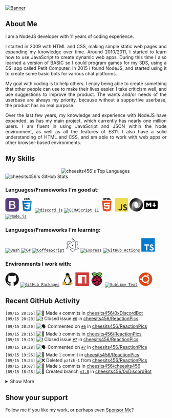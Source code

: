 [![Banner][banner-img]][banner-link]

## About Me

<p align="justify">I am a NodeJS developer with 11 years of coding experience.</p>

<p align="justify">I started in 2009 with HTML and CSS, making simple static web pages and expanding my knowledge over time. Around 2010/2011, I started to learn how to use JavaScript to create dynamic web apps. During this time I also learned a version of BASIC so I could program games for my 3DS, using a DSi app called Petit Computer. In 2015 I found NodeJS, and started using it to create some basic bots for various chat platforms.</p>

<p align="justify">My goal with coding is to help others. I enjoy being able to create something that other people can use to make their lives easier. I take criticism well, and use suggestions to improve the product. The wants and/or needs of the userbase are always my priority, because without a supportive userbase, the product has no real purpose.</p>

<p align="justify">Over the last few years, my knowledge and experience with NodeJS have expanded, as has my main project, which currently has nearly one million users. I am fluent in using JavaScript and JSON within the Node environment, as well as all the features of ES11. I also have a solid understanding of HTML and CSS, and am able to work with web apps or other browser-based environments.</p>

## My Skills

<img src="https://cheesits456-readme-stats.vercel.app/api/top-langs?username=cheesits456&layout=compact&card_width=275" alt="cheesits456's Top Languages" align="right" width="330">

![cheesits456's GitHub Stats][github-stats-img]

### Languages/Frameworks I'm good at:

<code><a href="https://getbootstrap.com"><img alt="Bootstrap" title="Bootstrap" src="https://raw.githubusercontent.com/github/explore/80688e429a7d4ef2fca1e82350fe8e3517d3494d/topics/bootstrap/bootstrap.png" height="42"></a></code>
<code><a href="https://www.w3.org/Style/CSS/Overview.en.html"><img alt="CSS 3" title="CSS 3" src="https://raw.githubusercontent.com/github/explore/80688e429a7d4ef2fca1e82350fe8e3517d3494d/topics/css/css.png" height="42"></a></code>
<code><a href="https://discord.js.org"><img alt="discord.js" title="discord.js" src="https://avatars0.githubusercontent.com/u/26492485" height="42"></a></code>
<code><a href="https://en.wikipedia.org/wiki/ECMAScript"><img alt="ECMAScript 11" title="ECMAScript 11" src="https://github.com/cheesits456/cheesits456/raw/master/icons/ecmascript.png" height="42"></a></code>
<code><a href="https://en.wikipedia.org/wiki/HTML"><img alt="HTML 5" title="HTML 5" src="https://raw.githubusercontent.com/github/explore/80688e429a7d4ef2fca1e82350fe8e3517d3494d/topics/html/html.png" height="42"></a></code>
<code><a href="https://developer.mozilla.org/en-US/docs/Web/JavaScript"><img alt="JavaScript" title="JavaScript" src="https://raw.githubusercontent.com/github/explore/80688e429a7d4ef2fca1e82350fe8e3517d3494d/topics/javascript/javascript.png" height="42"></a></code>
<code><a href="http://www.json.org"><img alt="JSON" title="JSON" src="https://raw.githubusercontent.com/github/explore/80688e429a7d4ef2fca1e82350fe8e3517d3494d/topics/json/json.png" height="42"></a></code>
<code><a href="https://daringfireball.net/projects/markdown"><img alt="Markdown" title="Markdown" src="https://raw.githubusercontent.com/github/explore/80688e429a7d4ef2fca1e82350fe8e3517d3494d/topics/markdown/markdown.png" height="42"></a></code>
<code><a href="https://nodejs.org/en/"><img alt="Node.js" title="Node.js" src="https://github.com/cheesits456/cheesits456/raw/master/icons/node.png" height="42"></a></code>

### Languages/Frameworks I'm learning:

<code><a href="https://www.gnu.org/software/bash"><img alt="Bash" title="Bash" src="https://github.com/cheesits456/cheesits456/raw/master/icons/bash.png" height="42"></a></code>
<code><a href="https://docs.microsoft.com/dotnet/csharp/"><img alt="C#" title="C#" src="https://github.com/cheesits456/cheesits456/raw/master/icons/csharp.png" height="42"></a></code>
<code><a href="http://coffeescript.org/"><img alt="CoffeeScript" title="CoffeeScript" src="https://github.com/cheesits456/cheesits456/raw/master/icons/coffeescript.png" height="42"></a></code>
<code><a href="https://www.electronjs.org/"><img alt="Electron" title="Electron" src="https://raw.githubusercontent.com/github/explore/80688e429a7d4ef2fca1e82350fe8e3517d3494d/topics/electron/electron.png" height="42"></a></code>
<code><a href="https://expressjs.com"><img alt="Express" title="Express" src="https://github.com/cheesits456/cheesits456/raw/master/icons/express.png" height="42"></a></code>
<code><a href="https://github.com/features/actions"><img alt="GitHub Actions" title="GitHub Actions" src="https://avatars0.githubusercontent.com/u/44036562" height="42"></a></code>
<code><a href="https://www.typescriptlang.org"><img alt="TypeScript" title="TypeScript" src="https://raw.githubusercontent.com/github/explore/80688e429a7d4ef2fca1e82350fe8e3517d3494d/topics/typescript/typescript.png" height="42"></a></code>

### Environments I work with:

<code><a href="https://github.com/"><img alt="GitHub" title="GitHub" src="https://raw.githubusercontent.com/github/explore/78df643247d429f6cc873026c0622819ad797942/topics/github/github.png" height="42"></a></code>
<code><a href="https://github.com/features/packages"><img alt="GitHub Packages" title="GitHub Packages" src="https://github.com/cheesits456/cheesits456/raw/master/icons/packages.png" height="42"></a></code>
<code><a href="https://github.com/torvalds/linux"><img alt="Linux" title="Linux" src="https://raw.githubusercontent.com/github/explore/80688e429a7d4ef2fca1e82350fe8e3517d3494d/topics/linux/linux.png" height="42"></a></code>
<code><a href="https://www.npmjs.com"><img alt="NPM" title="NPM" src="https://raw.githubusercontent.com/github/explore/80688e429a7d4ef2fca1e82350fe8e3517d3494d/topics/npm/npm.png" height="42"></a></code>
<code><a href="https://www.raspberrypi.org"><img alt="Raspberry Pi" title="Raspberry Pi" src="https://raw.githubusercontent.com/github/explore/80688e429a7d4ef2fca1e82350fe8e3517d3494d/topics/raspberry-pi/raspberry-pi.png" height="42"></a></code>
<code><a href="https://www.sublimetext.com/"><img alt="Sublime Text" title="Sublime Text" src="https://avatars1.githubusercontent.com/u/684879?s=200&v=4" height="42"></a></code>
<code><a href="https://www.ubuntu.com"><img alt="Ubuntu" title="Ubuntu" src="https://raw.githubusercontent.com/github/explore/80688e429a7d4ef2fca1e82350fe8e3517d3494d/topics/ubuntu/ubuntu.png" height="42"></a></code>

## Recent GitHub Activity

<!--START_SECTION:activity-->
`[09/15 20:36]` <img alt="📝" src="https://github.com/cheesits456/github-activity-readme/raw/master/icons/commit.png" align="top" height="18"> Made `4` commits in [cheesits456/0xDiscordBot](https://github.com/cheesits456/0xDiscordBot)  
`[09/15 20:20]` <img alt="❗️" src="https://github.com/cheesits456/github-activity-readme/raw/master/icons/issue.png" align="top" height="18"> Closed issue [`#6`](https://github.com//cheesits456/ReactionPics/issues/6 'add "maybe"') in [cheesits456/ReactionPics](https://github.com/cheesits456/ReactionPics)  
`[09/15 20:20]` <img alt="🗣" src="https://github.com/cheesits456/github-activity-readme/raw/master/icons/comment.png" align="top" height="18"> Commented on [`#6`](https://github.com//cheesits456/ReactionPics/issues/6 'add "maybe"') in [cheesits456/ReactionPics](https://github.com/cheesits456/ReactionPics)  
`[09/15 20:15]` <img alt="📝" src="https://github.com/cheesits456/github-activity-readme/raw/master/icons/commit.png" align="top" height="18"> Made `3` commits in [cheesits456/ReactionPics](https://github.com/cheesits456/ReactionPics)  
`[09/15 19:29]` <img alt="❗️" src="https://github.com/cheesits456/github-activity-readme/raw/master/icons/issue.png" align="top" height="18"> Closed issue [`#7`](https://github.com//cheesits456/ReactionPics/issues/7 'add "ohyeah"') in [cheesits456/ReactionPics](https://github.com/cheesits456/ReactionPics)  
`[09/15 19:28]` <img alt="🗣" src="https://github.com/cheesits456/github-activity-readme/raw/master/icons/comment.png" align="top" height="18"> Commented on [`#7`](https://github.com//cheesits456/ReactionPics/issues/7 'add "ohyeah"') in [cheesits456/ReactionPics](https://github.com/cheesits456/ReactionPics)  
`[09/15 19:26]` <img alt="📝" src="https://github.com/cheesits456/github-activity-readme/raw/master/icons/commit.png" align="top" height="18"> Made `1` commit in [cheesits456/ReactionPics](https://github.com/cheesits456/ReactionPics)  
`[09/15 19:24]` <img alt="❌" src="https://github.com/cheesits456/github-activity-readme/raw/master/icons/delete.png" align="top" height="18"> Deleted `patch-1` from [cheesits456/ReactionPics](https://github.com/cheesits456/ReactionPics)  
`[09/15 19:07]` <img alt="📝" src="https://github.com/cheesits456/github-activity-readme/raw/master/icons/commit.png" align="top" height="18"> Made `5` commits in [cheesits456/cheesits456](https://github.com/cheesits456/cheesits456)  
`[09/15 18:28]` <img alt="📂" src="https://github.com/cheesits456/github-activity-readme/raw/master/icons/create-branch.png" align="top" height="18"> Created branch [`v1.0`](https://github.com/cheesits456/0xDiscordBot/tree/v1.0) in [cheesits456/0xDiscordBot](https://github.com/cheesits456/0xDiscordBot)  

<details><summary>Show More</summary>

`[09/15 12:51]` <img alt="📝" src="https://github.com/cheesits456/github-activity-readme/raw/master/icons/commit.png" align="top" height="18"> Made `1` commit in [HaileyBot/haileybot.github.io](https://github.com/HaileyBot/haileybot.github.io)  
`[09/15 11:51]` <img alt="📝" src="https://github.com/cheesits456/github-activity-readme/raw/master/icons/commit.png" align="top" height="18"> Made `9` commits in [cheesits456/0xDiscordBot](https://github.com/cheesits456/0xDiscordBot)  
`[09/15 04:03]` <img alt="⭐" src="https://github.com/cheesits456/github-activity-readme/raw/master/icons/star.png" align="top" height="18"> Starred [cheesits456/0xDiscordBot](https://github.com/cheesits456/0xDiscordBot)  
`[09/14 01:42]` <img alt="⭐" src="https://github.com/cheesits456/github-activity-readme/raw/master/icons/star.png" align="top" height="18"> Starred [veggiedefender/open-and-shut](https://github.com/veggiedefender/open-and-shut)  
`[09/14 00:47]` <img alt="📂" src="https://github.com/cheesits456/github-activity-readme/raw/master/icons/create-branch.png" align="top" height="18"> Created branch [`v1.1`](https://github.com/cheesits456/0xDiscordBot/tree/v1.1) in [cheesits456/0xDiscordBot](https://github.com/cheesits456/0xDiscordBot)  
`[09/13 23:15]` <img alt="📝" src="https://github.com/cheesits456/github-activity-readme/raw/master/icons/commit.png" align="top" height="18"> Made `3` commits in <span title="Private Repo">`🔒cheesits456/0xDiscordBot`</span>  
`[09/13 16:15]` <img alt="📝" src="https://github.com/cheesits456/github-activity-readme/raw/master/icons/commit.png" align="top" height="18"> Made `2` commits in [cheesits456/cheesits456](https://github.com/cheesits456/cheesits456)  
`[09/13 15:40]` <img alt="📝" src="https://github.com/cheesits456/github-activity-readme/raw/master/icons/commit.png" align="top" height="18"> Made `2` commits in [cheesits456/github-readme-stats](https://github.com/cheesits456/github-readme-stats)  
`[09/13 12:47]` <img alt="📝" src="https://github.com/cheesits456/github-activity-readme/raw/master/icons/commit.png" align="top" height="18"> Made `1` commit in [cheesits456/cheesits456](https://github.com/cheesits456/cheesits456)  
`[09/13 10:52]` <img alt="📝" src="https://github.com/cheesits456/github-activity-readme/raw/master/icons/commit.png" align="top" height="18"> Made `1` commit in [cheesits456/github-readme-stats](https://github.com/cheesits456/github-readme-stats)  
`[09/13 10:42]` <img alt="📝" src="https://github.com/cheesits456/github-activity-readme/raw/master/icons/commit.png" align="top" height="18"> Made `1` commit in [cheesits456/github-activity-readme](https://github.com/cheesits456/github-activity-readme)  
`[09/13 10:25]` <img alt="📝" src="https://github.com/cheesits456/github-activity-readme/raw/master/icons/commit.png" align="top" height="18"> Made `10` commits in [cheesits456/ReactionPics](https://github.com/cheesits456/ReactionPics)  
`[09/13 07:40]` <img alt="❗️" src="https://github.com/cheesits456/github-activity-readme/raw/master/icons/issue.png" align="top" height="18"> Closed issue [`#3`](https://github.com//cheesits456/ReactionPics/issues/3 'Hello There') in [cheesits456/ReactionPics](https://github.com/cheesits456/ReactionPics)  
`[09/13 07:40]` <img alt="🗣" src="https://github.com/cheesits456/github-activity-readme/raw/master/icons/comment.png" align="top" height="18"> Commented on [`#3`](https://github.com//cheesits456/ReactionPics/issues/3 'Hello There') in [cheesits456/ReactionPics](https://github.com/cheesits456/ReactionPics)  
`[09/13 07:36]` <img alt="📝" src="https://github.com/cheesits456/github-activity-readme/raw/master/icons/commit.png" align="top" height="18"> Made `1` commit in [cheesits456/ReactionPics](https://github.com/cheesits456/ReactionPics)  
`[09/13 07:22]` <img alt="❗️" src="https://github.com/cheesits456/github-activity-readme/raw/master/icons/issue.png" align="top" height="18"> Closed issue [`#4`](https://github.com//cheesits456/ReactionPics/issues/4 'GitHub Actions') in [cheesits456/ReactionPics](https://github.com/cheesits456/ReactionPics)  
`[09/13 07:22]` <img alt="🗣" src="https://github.com/cheesits456/github-activity-readme/raw/master/icons/comment.png" align="top" height="18"> Commented on [`#4`](https://github.com//cheesits456/ReactionPics/issues/4 'GitHub Actions') in [cheesits456/ReactionPics](https://github.com/cheesits456/ReactionPics)  
`[09/13 07:20]` <img alt="📝" src="https://github.com/cheesits456/github-activity-readme/raw/master/icons/commit.png" align="top" height="18"> Made `18` commits in [cheesits456/ReactionPics](https://github.com/cheesits456/ReactionPics)  
`[09/13 05:52]` <img alt="❗️" src="https://github.com/cheesits456/github-activity-readme/raw/master/icons/issue.png" align="top" height="18"> Opened issue [`#7`](https://github.com//cheesits456/ReactionPics/issues/7 'add "ohyeah"') in [cheesits456/ReactionPics](https://github.com/cheesits456/ReactionPics)  
`[09/13 05:29]` <img alt="📂" src="https://github.com/cheesits456/github-activity-readme/raw/master/icons/create-branch.png" align="top" height="18"> Created branch [`main`](https://github.com/cheesits456/ReactionPics-action/tree/main) in [cheesits456/ReactionPics-action](https://github.com/cheesits456/ReactionPics-action)  
`[09/13 05:29]` <img alt="➕" src="https://github.com/cheesits456/github-activity-readme/raw/master/icons/create-repo.png" align="top" height="18"> Created repository [cheesits456/ReactionPics-action](https://github.com/cheesits456/ReactionPics-action)  
`[09/13 05:20]` <img alt="📝" src="https://github.com/cheesits456/github-activity-readme/raw/master/icons/commit.png" align="top" height="18"> Made `2` commits in [cheesits456/ReactionPics](https://github.com/cheesits456/ReactionPics)  
`[09/13 05:03]` <img alt="❌" src="https://github.com/cheesits456/github-activity-readme/raw/master/icons/delete.png" align="top" height="18"> Deleted `dependabot/npm_and_yarn/node-fetch-2.6.1` from [HaileyBot/HaileyBot](https://github.com/HaileyBot/HaileyBot)  
`[09/13 05:03]` <img alt="📝" src="https://github.com/cheesits456/github-activity-readme/raw/master/icons/commit.png" align="top" height="18"> Made `2` commits in [HaileyBot/HaileyBot](https://github.com/HaileyBot/HaileyBot)  
`[09/13 05:03]` <img alt="🎉" src="https://github.com/cheesits456/github-activity-readme/raw/master/icons/merge.png" align="top" height="18"> Merged PR [`#2`](https://github.com//HaileyBot/HaileyBot/pull/2 'Bump node-fetch from 2.6.0 to 2.6.1') in [HaileyBot/HaileyBot](https://github.com/HaileyBot/HaileyBot)  
`[09/13 05:03]` <img alt="🔍" src="https://github.com/cheesits456/github-activity-readme/raw/master/icons/review.png" align="top" height="18"> Reviewed [`#2`](https://github.com//HaileyBot/HaileyBot/pull/2 'Bump node-fetch from 2.6.0 to 2.6.1') in [HaileyBot/HaileyBot](https://github.com/HaileyBot/HaileyBot)  
`[09/13 04:49]` <img alt="❗️" src="https://github.com/cheesits456/github-activity-readme/raw/master/icons/issue.png" align="top" height="18"> Opened issue [`#6`](https://github.com//cheesits456/ReactionPics/issues/6 'add "maybe"') in [cheesits456/ReactionPics](https://github.com/cheesits456/ReactionPics)  
`[09/13 04:46]` <img alt="⭐" src="https://github.com/cheesits456/github-activity-readme/raw/master/icons/star.png" align="top" height="18"> Starred [JeffResc/Is.gd-Node.js](https://github.com/JeffResc/Is.gd-Node.js)  
`[09/13 04:45]` <img alt="❗️" src="https://github.com/cheesits456/github-activity-readme/raw/master/icons/issue.png" align="top" height="18"> Opened issue [`#5`](https://github.com//cheesits456/ReactionPics/issues/5 'Add "yum"/"yummy"') in [cheesits456/ReactionPics](https://github.com/cheesits456/ReactionPics)  
`[09/13 04:23]` <img alt="📝" src="https://github.com/cheesits456/github-activity-readme/raw/master/icons/commit.png" align="top" height="18"> Made `1` commit in [cheesits456/discord-ssh-bot](https://github.com/cheesits456/discord-ssh-bot)  
`[09/13 03:13]` <img alt="📝" src="https://github.com/cheesits456/github-activity-readme/raw/master/icons/commit.png" align="top" height="18"> Made `1` commit in <span title="Private Repo">`🔒cheesits456/0xDiscordBot`</span>  
`[09/13 02:56]` <img alt="⭐" src="https://github.com/cheesits456/github-activity-readme/raw/master/icons/star.png" align="top" height="18"> Starred [leeceeksdee/yeeturl-browser](https://github.com/leeceeksdee/yeeturl-browser)  
`[09/12 20:19]` <img alt="⭐" src="https://github.com/cheesits456/github-activity-readme/raw/master/icons/star.png" align="top" height="18"> Starred [ericsartor/when](https://github.com/ericsartor/when)  
`[09/12 19:53]` <img alt="📝" src="https://github.com/cheesits456/github-activity-readme/raw/master/icons/commit.png" align="top" height="18"> Made `4` commits in <span title="Private Repo">`🔒cheesits456/0xDiscordBot`</span>  
`[09/12 19:10]` <img alt="⭐" src="https://github.com/cheesits456/github-activity-readme/raw/master/icons/star.png" align="top" height="18"> Starred [leeceeksdee/yeeturl-python](https://github.com/leeceeksdee/yeeturl-python)  
`[09/12 18:08]` <img alt="📝" src="https://github.com/cheesits456/github-activity-readme/raw/master/icons/commit.png" align="top" height="18"> Made `1` commit in [cheesits456/cheesits456](https://github.com/cheesits456/cheesits456)  
`[09/12 17:27]` <img alt="📝" src="https://github.com/cheesits456/github-activity-readme/raw/master/icons/commit.png" align="top" height="18"> Made `2` commits in <span title="Private Repo">`🔒cheesits456/0xDiscordBot`</span>  
`[09/12 17:23]` <img alt="❗️" src="https://github.com/cheesits456/github-activity-readme/raw/master/icons/issue.png" align="top" height="18"> Opened issue [`#986`](https://github.com//0xTracker/0x-tracker-client/issues/986 'Add CAD as a currency option') in [0xTracker/0x-tracker-client](https://github.com/0xTracker/0x-tracker-client)  
`[09/12 17:11]` <img alt="🔍" src="https://github.com/cheesits456/github-activity-readme/raw/master/icons/review.png" align="top" height="18"> Reviewed [`#981`](https://github.com//0xTracker/0x-tracker-client/pull/981 'Fix firefox scroll issue') in [0xTracker/0x-tracker-client](https://github.com/0xTracker/0x-tracker-client)  
`[09/12 15:32]` <img alt="✅" src="https://github.com/cheesits456/github-activity-readme/raw/master/icons/pr-open.png" align="top" height="18"> Opened PR [`#1`](https://github.com//leeceeksdee/ReactionPics/pull/1 'Delete CNAME') in [leeceeksdee/ReactionPics](https://github.com/leeceeksdee/ReactionPics)  
`[09/12 15:32]` <img alt="📝" src="https://github.com/cheesits456/github-activity-readme/raw/master/icons/commit.png" align="top" height="18"> Made `1` commit in [cheesits456/ReactionPics](https://github.com/cheesits456/ReactionPics)  
`[09/12 15:29]` <img alt="❗️" src="https://github.com/cheesits456/github-activity-readme/raw/master/icons/issue.png" align="top" height="18"> Opened issue [`#4`](https://github.com//cheesits456/ReactionPics/issues/4 'GitHub Actions') in [cheesits456/ReactionPics](https://github.com/cheesits456/ReactionPics)  
`[09/12 15:24]` <img alt="❗️" src="https://github.com/cheesits456/github-activity-readme/raw/master/icons/issue.png" align="top" height="18"> Opened issue [`#3`](https://github.com//cheesits456/ReactionPics/issues/3 'Hello There') in [cheesits456/ReactionPics](https://github.com/cheesits456/ReactionPics)  
`[09/12 14:50]` <img alt="📝" src="https://github.com/cheesits456/github-activity-readme/raw/master/icons/commit.png" align="top" height="18"> Made `6` commits in [cheesits456/ReactionPics](https://github.com/cheesits456/ReactionPics)  
`[09/12 14:47]` <img alt="🎉" src="https://github.com/cheesits456/github-activity-readme/raw/master/icons/merge.png" align="top" height="18"> Merged PR [`#2`](https://github.com//cheesits456/ReactionPics/pull/2 'Add 2 new images (gh-pages branch)') in [cheesits456/ReactionPics](https://github.com/cheesits456/ReactionPics)  
`[09/12 14:47]` <img alt="🔍" src="https://github.com/cheesits456/github-activity-readme/raw/master/icons/review.png" align="top" height="18"> Reviewed [`#2`](https://github.com//cheesits456/ReactionPics/pull/2 'Add 2 new images (gh-pages branch)') in [cheesits456/ReactionPics](https://github.com/cheesits456/ReactionPics)  
`[09/12 14:46]` <img alt="📝" src="https://github.com/cheesits456/github-activity-readme/raw/master/icons/commit.png" align="top" height="18"> Made `1` commit in [leeceeksdee/ReactionPics](https://github.com/leeceeksdee/ReactionPics)  
`[09/12 14:36]` <img alt="🔍" src="https://github.com/cheesits456/github-activity-readme/raw/master/icons/review.png" align="top" height="18"> Reviewed [`#2`](https://github.com//cheesits456/ReactionPics/pull/2 'Add 2 new images (gh-pages branch)') in [cheesits456/ReactionPics](https://github.com/cheesits456/ReactionPics)  
`[09/12 14:33]` <img alt="📝" src="https://github.com/cheesits456/github-activity-readme/raw/master/icons/commit.png" align="top" height="18"> Made `3` commits in [cheesits456/ReactionPics](https://github.com/cheesits456/ReactionPics)  
`[09/12 14:33]` <img alt="🎉" src="https://github.com/cheesits456/github-activity-readme/raw/master/icons/merge.png" align="top" height="18"> Merged PR [`#1`](https://github.com//cheesits456/ReactionPics/pull/1 'Add 2 new images') in [cheesits456/ReactionPics](https://github.com/cheesits456/ReactionPics)  
`[09/12 14:33]` <img alt="🔍" src="https://github.com/cheesits456/github-activity-readme/raw/master/icons/review.png" align="top" height="18"> Reviewed [`#1`](https://github.com//cheesits456/ReactionPics/pull/1 'Add 2 new images') in [cheesits456/ReactionPics](https://github.com/cheesits456/ReactionPics)  
`[09/12 11:41]` <img alt="📝" src="https://github.com/cheesits456/github-activity-readme/raw/master/icons/commit.png" align="top" height="18"> Made `31` commits in <span title="Private Repo">`🔒cheesits456/0xDiscordBot`</span>  
`[09/12 01:30]` <img alt="📝" src="https://github.com/cheesits456/github-activity-readme/raw/master/icons/commit.png" align="top" height="18"> Made `1` commit in [cheesits456/github-activity-readme](https://github.com/cheesits456/github-activity-readme)  
`[09/12 01:30]` <img alt="📝" src="https://github.com/cheesits456/github-activity-readme/raw/master/icons/commit.png" align="top" height="18"> Made `1` commit in [cheesits456/cheesits456](https://github.com/cheesits456/cheesits456)  
`[09/12 01:25]` <img alt="📝" src="https://github.com/cheesits456/github-activity-readme/raw/master/icons/commit.png" align="top" height="18"> Made `15` commits in [cheesits456/github-activity-readme](https://github.com/cheesits456/github-activity-readme)  
`[09/11 04:16]` <img alt="📝" src="https://github.com/cheesits456/github-activity-readme/raw/master/icons/commit.png" align="top" height="18"> Made `3` commits in [cheesits456/cheesits456](https://github.com/cheesits456/cheesits456)  
`[09/11 03:11]` <img alt="📝" src="https://github.com/cheesits456/github-activity-readme/raw/master/icons/commit.png" align="top" height="18"> Made `2` commits in [cheesits456/github-activity-readme](https://github.com/cheesits456/github-activity-readme)  
`[09/11 02:57]` <img alt="📝" src="https://github.com/cheesits456/github-activity-readme/raw/master/icons/commit.png" align="top" height="18"> Made `1` commit in [cheesits456/cheesits456](https://github.com/cheesits456/cheesits456)  
`[09/11 02:25]` <img alt="📝" src="https://github.com/cheesits456/github-activity-readme/raw/master/icons/commit.png" align="top" height="18"> Made `3` commits in [cheesits456/github-activity-readme](https://github.com/cheesits456/github-activity-readme)  
`[09/11 01:08]` <img alt="📝" src="https://github.com/cheesits456/github-activity-readme/raw/master/icons/commit.png" align="top" height="18"> Made `1` commit in <span title="Private Repo">`🔒cheesits456/0xDiscordBot`</span>  
`[09/10 19:49]` <img alt="⭐" src="https://github.com/cheesits456/github-activity-readme/raw/master/icons/star.png" align="top" height="18"> Starred [Hydrophobefireman/catom](https://github.com/Hydrophobefireman/catom)  
`[09/10 18:53]` <img alt="📝" src="https://github.com/cheesits456/github-activity-readme/raw/master/icons/commit.png" align="top" height="18"> Made `6` commits in <span title="Private Repo">`🔒cheesits456/0xDiscordBot`</span>  
`[09/10 17:16]` <img alt="🔍" src="https://github.com/cheesits456/github-activity-readme/raw/master/icons/review.png" align="top" height="18"> Reviewed [`#2`](https://github.com//cheesits456/ReactionPics/pull/2 'Add 2 new images (gh-pages branch)') in [cheesits456/ReactionPics](https://github.com/cheesits456/ReactionPics)  
`[09/10 17:09]` <img alt="🔍" src="https://github.com/cheesits456/github-activity-readme/raw/master/icons/review.png" align="top" height="18"> Reviewed [`#1`](https://github.com//cheesits456/ReactionPics/pull/1 'Add 2 new images') in [cheesits456/ReactionPics](https://github.com/cheesits456/ReactionPics)  
`[09/10 14:16]` <img alt="📝" src="https://github.com/cheesits456/github-activity-readme/raw/master/icons/commit.png" align="top" height="18"> Made `2` commits in <span title="Private Repo">`🔒cheesits456/0xDiscordBot`</span>  
`[09/10 14:04]` <img alt="📝" src="https://github.com/cheesits456/github-activity-readme/raw/master/icons/commit.png" align="top" height="18"> Made `1` commit in [cheesits456/cheesits456](https://github.com/cheesits456/cheesits456)  
`[09/10 14:01]` <img alt="📝" src="https://github.com/cheesits456/github-activity-readme/raw/master/icons/commit.png" align="top" height="18"> Made `26` commits in <span title="Private Repo">`🔒cheesits456/0xDiscordBot`</span>  
`[09/09 21:13]` <img alt="📂" src="https://github.com/cheesits456/github-activity-readme/raw/master/icons/create-branch.png" align="top" height="18"> Created branch `readme-images` in <span title="Private Repo">`🔒cheesits456/0xDiscordBot`</span>  
`[09/09 20:33]` <img alt="📝" src="https://github.com/cheesits456/github-activity-readme/raw/master/icons/commit.png" align="top" height="18"> Made `9` commits in <span title="Private Repo">`🔒cheesits456/0xDiscordBot`</span>  
`[09/09 15:32]` <img alt="📝" src="https://github.com/cheesits456/github-activity-readme/raw/master/icons/commit.png" align="top" height="18"> Made `1` commit in [cheesits456/Number-Guesser](https://github.com/cheesits456/Number-Guesser)  
`[09/09 14:34]` <img alt="📝" src="https://github.com/cheesits456/github-activity-readme/raw/master/icons/commit.png" align="top" height="18"> Made `3` commits in <span title="Private Repo">`🔒cheesits456/0xDiscordBot`</span>  
`[09/09 13:39]` <img alt="📂" src="https://github.com/cheesits456/github-activity-readme/raw/master/icons/create-branch.png" align="top" height="18"> Created branch `master` in <span title="Private Repo">`🔒cheesits456/0xDiscordBot`</span>  
`[09/09 13:37]` <img alt="➕" src="https://github.com/cheesits456/github-activity-readme/raw/master/icons/create-repo.png" align="top" height="18"> Created repository <span title="Private Repo">`🔒cheesits456/0xDiscordBot`</span>  
`[09/09 13:30]` <img alt="⭐" src="https://github.com/cheesits456/github-activity-readme/raw/master/icons/star.png" align="top" height="18"> Starred [microsoft/TypeScript](https://github.com/microsoft/TypeScript)  
`[09/09 09:11]` <img alt="🗣" src="https://github.com/cheesits456/github-activity-readme/raw/master/icons/comment.png" align="top" height="18"> Commented on [`f8e0529`](https://github.com/leeceeksdee/yeeturl/commit/f8e05295b4f437832463f1ffdf04d66e2f22d6d3#commitcomment-42150965) in [leeceeksdee/yeeturl](https://github.com/leeceeksdee/yeeturl)  
`[09/09 08:56]` <img alt="📝" src="https://github.com/cheesits456/github-activity-readme/raw/master/icons/commit.png" align="top" height="18"> Made `15` commits in [cheesits456/Number-Guesser](https://github.com/cheesits456/Number-Guesser)  
`[09/09 03:20]` <img alt="📂" src="https://github.com/cheesits456/github-activity-readme/raw/master/icons/create-branch.png" align="top" height="18"> Created branch [`master`](https://github.com/cheesits456/Number-Guesser/tree/master) in [cheesits456/Number-Guesser](https://github.com/cheesits456/Number-Guesser)  
`[09/09 03:18]` <img alt="⭐" src="https://github.com/cheesits456/github-activity-readme/raw/master/icons/star.png" align="top" height="18"> Starred [airbnb/ts-migrate](https://github.com/airbnb/ts-migrate)  
`[09/09 03:16]` <img alt="⭐" src="https://github.com/cheesits456/github-activity-readme/raw/master/icons/star.png" align="top" height="18"> Starred [realCartar/Discord-Bot-Dashboard](https://github.com/realCartar/Discord-Bot-Dashboard)  
`[09/08 16:52]` <img alt="⭐" src="https://github.com/cheesits456/github-activity-readme/raw/master/icons/star.png" align="top" height="18"> Starred [leeceeksdee/yeeturl](https://github.com/leeceeksdee/yeeturl)  
`[09/06 22:55]` <img alt="⭐" src="https://github.com/cheesits456/github-activity-readme/raw/master/icons/star.png" align="top" height="18"> Starred [vivirenremoto/squat_captcha](https://github.com/vivirenremoto/squat_captcha)  
`[09/06 19:58]` <img alt="⭐" src="https://github.com/cheesits456/github-activity-readme/raw/master/icons/star.png" align="top" height="18"> Starred [leeceeksdee/leeceeksdee.github.io](https://github.com/leeceeksdee/leeceeksdee.github.io)  
`[09/06 14:25]` <img alt="⭐" src="https://github.com/cheesits456/github-activity-readme/raw/master/icons/star.png" align="top" height="18"> Starred [0xProject/website](https://github.com/0xProject/website)  
`[09/06 09:08]` <img alt="⭐" src="https://github.com/cheesits456/github-activity-readme/raw/master/icons/star.png" align="top" height="18"> Starred [0xTracker/0x-tracker-api](https://github.com/0xTracker/0x-tracker-api)  
`[09/06 06:06]` <img alt="📝" src="https://github.com/cheesits456/github-activity-readme/raw/master/icons/commit.png" align="top" height="18"> Made `2` commits in [cheesits456/ReactionPics](https://github.com/cheesits456/ReactionPics)  
`[09/06 00:15]` <img alt="📝" src="https://github.com/cheesits456/github-activity-readme/raw/master/icons/commit.png" align="top" height="18"> Made `2` commits in <span title="Private Repo">`🔒cheesits456/0x-Discord-Bot`</span>  
`[09/06 00:12]` <img alt="⭐" src="https://github.com/cheesits456/github-activity-readme/raw/master/icons/star.png" align="top" height="18"> Starred [twbs/icons](https://github.com/twbs/icons)  
`[09/04 08:10]` <img alt="📝" src="https://github.com/cheesits456/github-activity-readme/raw/master/icons/commit.png" align="top" height="18"> Made `1` commit in <span title="Private Repo">`🔒cheesits456/0x-Discord-Bot`</span>  
`[09/04 04:53]` <img alt="📂" src="https://github.com/cheesits456/github-activity-readme/raw/master/icons/create-branch.png" align="top" height="18"> Created branch `master` in <span title="Private Repo">`🔒cheesits456/0x-Discord-Bot`</span>  
`[09/04 04:53]` <img alt="➕" src="https://github.com/cheesits456/github-activity-readme/raw/master/icons/create-repo.png" align="top" height="18"> Created repository <span title="Private Repo">`🔒cheesits456/0x-Discord-Bot`</span>  
`[09/04 04:15]` <img alt="📝" src="https://github.com/cheesits456/github-activity-readme/raw/master/icons/commit.png" align="top" height="18"> Made `1` commit in [cheesits456/github-activity-readme](https://github.com/cheesits456/github-activity-readme)  
`[09/04 03:48]` <img alt="📝" src="https://github.com/cheesits456/github-activity-readme/raw/master/icons/commit.png" align="top" height="18"> Made `1` commit in [cheesits456/commission-1](https://github.com/cheesits456/commission-1)  
`[09/03 21:59]` <img alt="🗣" src="https://github.com/cheesits456/github-activity-readme/raw/master/icons/comment.png" align="top" height="18"> Commented on [`0a0467f`](https://github.com/MagicalCat1172/captcha-generator/commit/0a0467f68a96493ee56e3c7d0bea0583f4f64c57#commitcomment-42020924) in [MagicalCat1172/captcha-generator](https://github.com/MagicalCat1172/captcha-generator)  
`[09/03 21:32]` <img alt="📂" src="https://github.com/cheesits456/github-activity-readme/raw/master/icons/create-branch.png" align="top" height="18"> Created branch [`master`](https://github.com/cheesits456/TypeScript-NPM-package/tree/master) in [cheesits456/TypeScript-NPM-package](https://github.com/cheesits456/TypeScript-NPM-package)  
`[09/03 21:19]` <img alt="➕" src="https://github.com/cheesits456/github-activity-readme/raw/master/icons/create-repo.png" align="top" height="18"> Created repository [cheesits456/TypeScript-NPM-package](https://github.com/cheesits456/TypeScript-NPM-package)  
`[09/03 17:49]` <img alt="⭐" src="https://github.com/cheesits456/github-activity-readme/raw/master/icons/star.png" align="top" height="18"> Starred [ntec-io/Youtube-Channel-Badge](https://github.com/ntec-io/Youtube-Channel-Badge)  
`[09/03 16:47]` <img alt="⭐" src="https://github.com/cheesits456/github-activity-readme/raw/master/icons/star.png" align="top" height="18"> Starred [interfect/fenix](https://github.com/interfect/fenix)  
`[09/02 21:25]` <img alt="📝" src="https://github.com/cheesits456/github-activity-readme/raw/master/icons/commit.png" align="top" height="18"> Made `2` commits in [cheesits456/ReactionPics](https://github.com/cheesits456/ReactionPics)  
`[09/02 19:26]` <img alt="⭐" src="https://github.com/cheesits456/github-activity-readme/raw/master/icons/star.png" align="top" height="18"> Starred [gc/confusables](https://github.com/gc/confusables)  
`[09/02 17:25]` <img alt="🗣" src="https://github.com/cheesits456/github-activity-readme/raw/master/icons/comment.png" align="top" height="18"> Commented on [`#60`](https://github.com//meodai/color-names/issues/60 'Import Paint Color names from https://encycolorpedia.com/') in [meodai/color-names](https://github.com/meodai/color-names)  
`[09/02 12:29]` <img alt="🗣" src="https://github.com/cheesits456/github-activity-readme/raw/master/icons/comment.png" align="top" height="18"> Commented on [`#60`](https://github.com//meodai/color-names/issues/60 'Import Paint Color names from https://encycolorpedia.com/') in [meodai/color-names](https://github.com/meodai/color-names)  
`[09/02 11:40]` <img alt="🍴" src="https://github.com/cheesits456/github-activity-readme/raw/master/icons/fork.png" align="top" height="18"> Forked [meodai/color-names](https://github.com/meodai/color-names) to [cheesits456/color-names](https://github.com/cheesits456/color-names)  
`[09/02 07:24]` <img alt="📝" src="https://github.com/cheesits456/github-activity-readme/raw/master/icons/commit.png" align="top" height="18"> Made `4` commits in [cheesits456/ReactionPics](https://github.com/cheesits456/ReactionPics)  
`[09/02 04:10]` <img alt="🗣" src="https://github.com/cheesits456/github-activity-readme/raw/master/icons/comment.png" align="top" height="18"> Commented on [`#60`](https://github.com//meodai/color-names/issues/60 'Import Paint Color names from https://encycolorpedia.com/') in [meodai/color-names](https://github.com/meodai/color-names)  
`[09/01 18:49]` <img alt="🔍" src="https://github.com/cheesits456/github-activity-readme/raw/master/icons/review.png" align="top" height="18"> Reviewed [`#343`](https://github.com//gskinner/regexr/pull/343 'Fix typo in recursion description') in [gskinner/regexr](https://github.com/gskinner/regexr)  
`[09/02 00:53]` <img alt="🗣" src="https://github.com/cheesits456/github-activity-readme/raw/master/icons/comment.png" align="top" height="18"> Commented on [`#60`](https://github.com//meodai/color-names/issues/60 'Import Paint Color names from https://encycolorpedia.com/') in [meodai/color-names](https://github.com/meodai/color-names)  
`[09/01 19:33]` <img alt="📝" src="https://github.com/cheesits456/github-activity-readme/raw/master/icons/commit.png" align="top" height="18"> Made `3` commits in [HaileyBot/captcha-generator](https://github.com/HaileyBot/captcha-generator)  
`[09/01 11:34]` <img alt="⭐" src="https://github.com/cheesits456/github-activity-readme/raw/master/icons/star.png" align="top" height="18"> Starred [holistics/dbml](https://github.com/holistics/dbml)  
`[08/31 04:30]` <img alt="📝" src="https://github.com/cheesits456/github-activity-readme/raw/master/icons/commit.png" align="top" height="18"> Made `2` commits in [cheesits456/ReactionPics](https://github.com/cheesits456/ReactionPics)  
`[08/30 18:15]` <img alt="📝" src="https://github.com/cheesits456/github-activity-readme/raw/master/icons/commit.png" align="top" height="18"> Made `1` commit in [cheesits456/cheesits456](https://github.com/cheesits456/cheesits456)  
`[08/30 18:15]` <img alt="📝" src="https://github.com/cheesits456/github-activity-readme/raw/master/icons/commit.png" align="top" height="18"> Made `1` commit in [cheesits456/cheesits456.github.io](https://github.com/cheesits456/cheesits456.github.io)  
`[08/30 03:54]` <img alt="📝" src="https://github.com/cheesits456/github-activity-readme/raw/master/icons/commit.png" align="top" height="18"> Made `1` commit in [HaileyBot/sanitize-role-mentions](https://github.com/HaileyBot/sanitize-role-mentions)  
`[08/30 03:54]` <img alt="📝" src="https://github.com/cheesits456/github-activity-readme/raw/master/icons/commit.png" align="top" height="18"> Made `1` commit in [HaileyBot/captcha-generator](https://github.com/HaileyBot/captcha-generator)  
`[08/30 00:05]` <img alt="📝" src="https://github.com/cheesits456/github-activity-readme/raw/master/icons/commit.png" align="top" height="18"> Made `3` commits in [cheesits456/github-activity-readme](https://github.com/cheesits456/github-activity-readme)  
`[08/29 22:18]` <img alt="📝" src="https://github.com/cheesits456/github-activity-readme/raw/master/icons/commit.png" align="top" height="18"> Made `7` commits in [itsthem/itsthem.github.io](https://github.com/itsthem/itsthem.github.io)  

</details>
<!--END_SECTION:activity-->

## Show your support

Follow me if you like my work, or perhaps even [Sponsor Me][sponsor]?

<!--

## Pinned

[![cheesits456.github.io][pin1-img]][pin1-link]
[![HaileyBot/haileybot.github.io][pin2-img]][pin2-link]
[![NewDiscordBridge][pin3-img]][pin3-link]
[![HaileyBot/captcha-generator][pin4-img]][pin4-link]
[![discord-ssh-bot][pin5-img]][pin5-link]
[![HaileyBot/sanitize-role-mentions][pin6-img]][pin6-link]

-->

<!-- Link anchors -->
[banner-img]: https://raw.githubusercontent.com/cheesits456/cheesits456/master/personal-banner.gif
[banner-link]: https://social.cheesits456.dev

[sponsor]: https://github.com/sponsors/cheesits456

[website-img]: https://img.shields.io/badge/-Website-e722e7?style=for-the-badge
[website-link]: https://cheesits456.dev
[discord-img]: https://img.shields.io/badge/-Discord-e722e7?style=for-the-badge
[discord-link]: https://discord.gg/7QH4YeD
[email-img]: https://img.shields.io/badge/-E--Mail-e722e7?style=for-the-badge
[email-link]: mailto:quin@cheesits456.dev

[github-stats-img]: https://cheesits456-readme-stats.vercel.app/api?username=cheesits456&count_private=true&show_icons=true&include_all_commits=true
[github-langs-img]: https://cheesits456-readme-stats.vercel.app/api/top-langs?username=cheesits456&layout=compact&hide=smarty

[pin1-img]: https://cheesits456-readme-stats.vercel.app/api/pin/?username=cheesits456&repo=cheesits456.github.io
[pin1-link]: https://github.com/cheesits456/cheesits456.github.io
[pin2-img]: https://cheesits456-readme-stats.vercel.app/api/pin/?username=HaileyBot&repo=haileybot.github.io&show_owner=true
[pin2-link]: https://github.com/HaileyBot/haileybot.github.io
[pin3-img]: https://cheesits456-readme-stats.vercel.app/api/pin/?username=cheesits456&repo=NewDiscordBridge
[pin3-link]: https://github.com/cheesits456/NewDiscordBridge
[pin4-img]: https://cheesits456-readme-stats.vercel.app/api/pin/?username=HaileyBot&repo=captcha-generator&show_owner=true
[pin4-link]: https://github.com/HaileyBot/captcha-generator
[pin5-img]: https://cheesits456-readme-stats.vercel.app/api/pin/?username=cheesits456&repo=discord-ssh-bot
[pin5-link]: https://github.com/cheesits456/discord-ssh-bot
[pin6-img]: https://cheesits456-readme-stats.vercel.app/api/pin/?username=HaileyBot&repo=sanitize-role-mentions&show_owner=true
[pin6-link]: https://github.com/HaileyBot/sanitize-role-mentions
